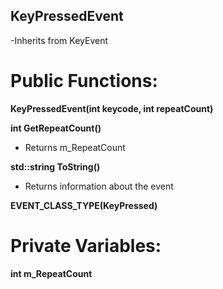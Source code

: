 ## KeyPressedEvent
-Inherits from KeyEvent

# Public Functions:
**KeyPressedEvent(int keycode, int repeatCount)**

**int GetRepeatCount()**
- Returns m_RepeatCount

**std::string ToString()**
- Returns information about the event

**EVENT_CLASS_TYPE(KeyPressed)**

# Private Variables:
**int m_RepeatCount**